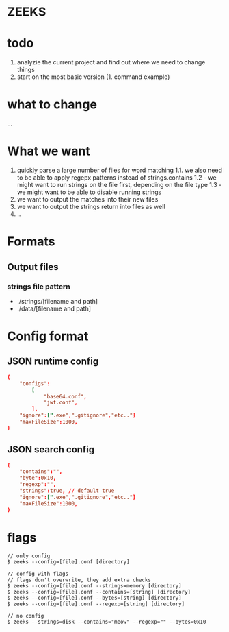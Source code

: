 # ZEEKS

# todo
1. analyzie the current project and find out where we need to change things
2. start on the most basic version (1. command example)


# what to change
...



# What we want
1. quickly parse a large number of files for word matching
1.1. we also need to be able to apply regepx patterns instead of strings.contains
1.2 - we might want to run strings on the file first, depending on the file type
1.3 - we might want to be able to disable running strings
2. we want to output the matches into their new files
3. we want to output the strings return into files as well
4. .. 


# Formats
## Output files
### strings file pattern
- ./strings/[filename and path]
- ./data/[filename and path]

# Config format
## JSON runtime config
``` base-and-token.conf
{
    "configs":    
        [
            "base64.conf",
            "jwt.conf",
        ],
    "ignore":[".exe",".gitignore","etc.."]
    "maxFileSize":1000,
}
```
## JSON search config
``` base64.conf
{
    "contains":"",
    "byte":0x10,
    "regexp":"",
    "strings":true, // default true
    "ignore":[".exe",".gitignore","etc.."]
    "maxFileSize":1000,
}
```

# flags
```
// only config
$ zeeks --config=[file].conf [directory]

// config with flags
// flags don't overwrite, they add extra checks
$ zeeks --config=[file].conf --strings=memory [directory]
$ zeeks --config=[file].conf --contains=[string] [directory]
$ zeeks --config=[file].conf --bytes=[string] [directory]
$ zeeks --config=[file].conf --regexp=[string] [directory]

// no config
$ zeeks --strings=disk --contains="meow" --regexp="" --bytes=0x10
```